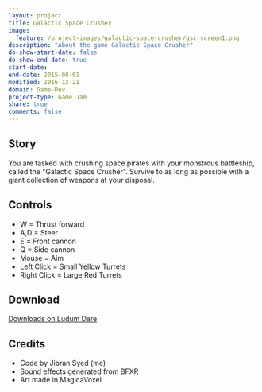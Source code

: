 ```yaml
---
layout: project
title: Galactic Space Crusher
image:
  feature: /project-images/galactic-space-crusher/gsc_screen1.png
description: "About the game Galactic Space Crusher"
do-show-start-date: false
do-show-end-date: true
start-date:
end-date: 2015-08-01
modified: 2016-12-21
domain: Game-Dev
project-type: Game Jam
share: true
comments: false
---
```


## Story

You are tasked with crushing space pirates with your monstrous battleship, called the "Galactic Space Crusher". Survive to as long as possible with a giant collection of weapons at your disposal.


## Controls

 - W = Thrust forward
 - A,D = Steer
 - E = Front cannon
 - Q = Side cannon
 - Mouse = Aim
 - Left Click = Small Yellow Turrets
 - Right Click = Large Red Turrets


## Download

<div markdown="0"><a href="http://ludumdare.com/compo/ludum-dare-33/?action=preview&uid=26581" class="btn">Downloads on Ludum Dare</a></div>


## Credits

 - Code by Jibran Syed (me)
 - Sound effects generated from BFXR
 - Art made in MagicaVoxel
